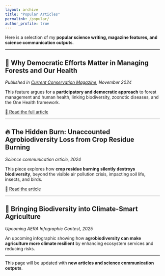```yaml
---
layout: archive
title: "Popular Articles"
permalink: /popular/
author_profile: true
---
```


Here is a selection of my **popular science writing, magazine features, and science communication outputs**.  

---

## 🌳 Why Democratic Efforts Matter in Managing Forests and Our Health  
*Published in [Current Conservation Magazine](https://www.currentconservation.org), November 2024*  

This feature argues for a **participatory and democratic approach** to forest management and human health, linking biodiversity, zoonotic diseases, and the One Health framework.  

[🔗 Read the full article](https://www.currentconservation.org)  

---

## 🔥 The Hidden Burn: Unaccounted Agrobiodiversity Loss from Crop Residue Burning  
*Science communication article, 2024*  

This piece explores how **crop residue burning silently destroys biodiversity**, beyond the visible air pollution crisis, impacting soil life, insects, and birds.  

[🔗 Read the article](#)  

---

## 🌾 Bringing Biodiversity into Climate-Smart Agriculture  
*Upcoming AERA Infographic Contest, 2025*  

An upcoming infographic showing how **agrobiodiversity can make agriculture more climate resilient** by enhancing ecosystem services and reducing risks.  

---

This page will be updated with **new articles and science communication outputs**.  
